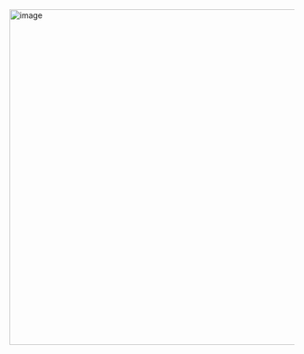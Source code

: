 <img width="1280" height="593" alt="image" src="https://github.com/user-attachments/assets/d95c674e-77c0-4fc3-a9a3-c68f24fb5fe0" />
